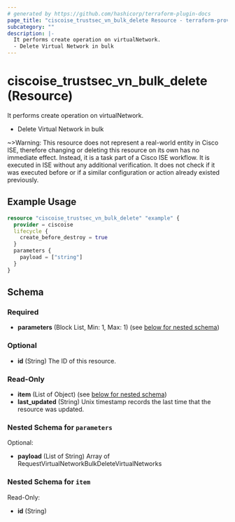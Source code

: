 ```yaml
---
# generated by https://github.com/hashicorp/terraform-plugin-docs
page_title: "ciscoise_trustsec_vn_bulk_delete Resource - terraform-provider-ciscoise"
subcategory: ""
description: |-
  It performs create operation on virtualNetwork.
  - Delete Virtual Network in bulk
---
```


# ciscoise_trustsec_vn_bulk_delete (Resource)

It performs create operation on virtualNetwork.
- Delete Virtual Network in bulk

~>Warning: This resource does not represent a real-world entity in Cisco ISE, therefore changing or deleting this resource on its own has no immediate effect. Instead, it is a task part of a Cisco ISE workflow. It is executed in ISE without any additional verification. It does not check if it was executed before or if a similar configuration or action already existed previously.

## Example Usage

```terraform
resource "ciscoise_trustsec_vn_bulk_delete" "example" {
  provider = ciscoise
  lifecycle {
    create_before_destroy = true
  }
  parameters {
    payload = ["string"]
  }
}
```

<!-- schema generated by tfplugindocs -->
## Schema

### Required

- **parameters** (Block List, Min: 1, Max: 1) (see [below for nested schema](#nestedblock--parameters))

### Optional

- **id** (String) The ID of this resource.

### Read-Only

- **item** (List of Object) (see [below for nested schema](#nestedatt--item))
- **last_updated** (String) Unix timestamp records the last time that the resource was updated.

<a id="nestedblock--parameters"></a>
### Nested Schema for `parameters`

Optional:

- **payload** (List of String) Array of RequestVirtualNetworkBulkDeleteVirtualNetworks


<a id="nestedatt--item"></a>
### Nested Schema for `item`

Read-Only:

- **id** (String)


